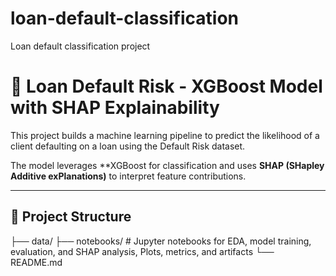 # loan-default-classification
Loan default classification project

# 🏦 Loan Default Risk - XGBoost Model with SHAP Explainability

This project builds a machine learning pipeline to predict the likelihood of a client defaulting on a loan using the Default Risk dataset.

The model leverages **XGBoost for classification and uses **SHAP (SHapley Additive exPlanations)** to interpret feature contributions.

---

## 📁 Project Structure
├── data/ 
├── notebooks/ # Jupyter notebooks for EDA, model training, evaluation, and SHAP analysis, Plots, metrics, and artifacts
└── README.md



